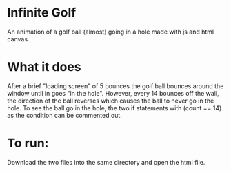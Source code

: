 # Infinite Golf
An animation of a golf ball (almost) going in a hole made with js and html canvas.

# What it does
After a brief "loading screen" of 5 bounces the golf ball bounces around the window until in goes "in the hole".
However, every 14 bounces off the wall, the direction of the ball reverses which causes the ball to never go in the hole.
To see the ball go in the hole, the two if statements with (count == 14) as the condition can be commented out.

# To run:
Download the two files into the same directory and open the html file.
